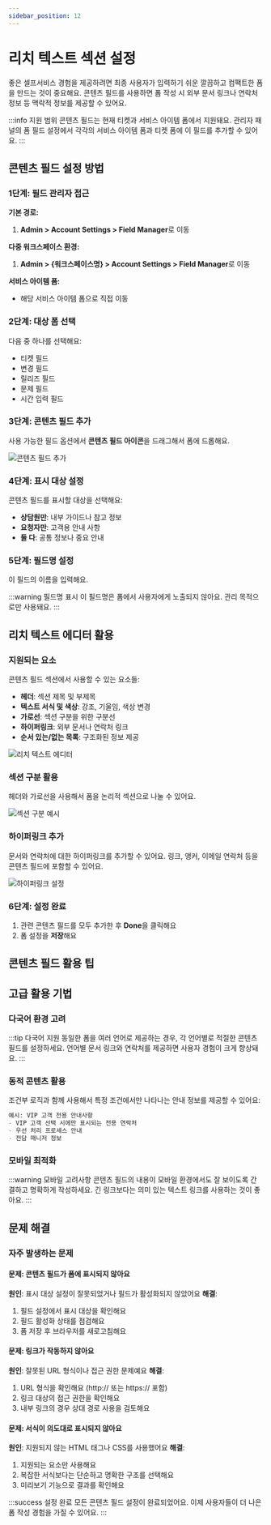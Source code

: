 ```yaml
---
sidebar_position: 12
---
```


# 리치 텍스트 섹션 설정

좋은 셀프서비스 경험을 제공하려면 최종 사용자가 입력하기 쉬운 깔끔하고 컴팩트한 폼을 만드는 것이 중요해요. 콘텐츠 필드를 사용하면 폼 작성 시 외부 문서 링크나 연락처 정보 등 맥락적 정보를 제공할 수 있어요.

:::info 지원 범위
콘텐츠 필드는 현재 티켓과 서비스 아이템 폼에서 지원돼요. 관리자 패널의 폼 필드 설정에서 각각의 서비스 아이템 폼과 티켓 폼에 이 필드를 추가할 수 있어요.
:::

## 콘텐츠 필드 설정 방법

### 1단계: 필드 관리자 접근

**기본 경로:**
1. **Admin > Account Settings > Field Manager**로 이동

**다중 워크스페이스 환경:**
1. **Admin > &#123;워크스페이스명&#125; > Account Settings > Field Manager**로 이동

**서비스 아이템 폼:**
- 해당 서비스 아이템 폼으로 직접 이동

### 2단계: 대상 폼 선택

다음 중 하나를 선택해요:
- 티켓 필드
- 변경 필드  
- 릴리즈 필드
- 문제 필드
- 시간 입력 필드

### 3단계: 콘텐츠 필드 추가

사용 가능한 필드 옵션에서 **콘텐츠 필드 아이콘**을 드래그해서 폼에 드롭해요.

![콘텐츠 필드 추가](https://s3.amazonaws.com/cdn.freshdesk.com/data/helpdesk/attachments/production/50002096820/original/IYeovLNsGB5Ludows6e3IvVZwlLs3LRh8A.png?1606287981)

### 4단계: 표시 대상 설정

콘텐츠 필드를 표시할 대상을 선택해요:
- **상담원만**: 내부 가이드나 참고 정보
- **요청자만**: 고객용 안내 사항
- **둘 다**: 공통 정보나 중요 안내

### 5단계: 필드명 설정

이 필드의 이름을 입력해요.

:::warning 필드명 표시
이 필드명은 폼에서 사용자에게 노출되지 않아요. 관리 목적으로만 사용돼요.
:::

## 리치 텍스트 에디터 활용

### 지원되는 요소

콘텐츠 필드 섹션에서 사용할 수 있는 요소들:

- **헤더**: 섹션 제목 및 부제목
- **텍스트 서식 및 색상**: 강조, 기울임, 색상 변경
- **가로선**: 섹션 구분을 위한 구분선
- **하이퍼링크**: 외부 문서나 연락처 링크
- **순서 있는/없는 목록**: 구조화된 정보 제공

![리치 텍스트 에디터](https://s3.amazonaws.com/cdn.freshdesk.com/data/helpdesk/attachments/production/50007039064/original/CxRj3o_lqSF08zimlxaolc-2g6GbqlEE-Q.png?1669781526)

### 섹션 구분 활용

헤더와 가로선을 사용해서 폼을 논리적 섹션으로 나눌 수 있어요.

![섹션 구분 예시](https://s3.amazonaws.com/cdn.freshdesk.com/data/helpdesk/attachments/production/50002096832/original/xXra_ujnLf-yLT25IDzZxOUPONd0vRQuNw.png?1606288142)

### 하이퍼링크 추가

문서와 연락처에 대한 하이퍼링크를 추가할 수 있어요. 링크, 앵커, 이메일 연락처 등을 콘텐츠 필드에 포함할 수 있어요.

![하이퍼링크 설정](https://s3.amazonaws.com/cdn.freshdesk.com/data/helpdesk/attachments/production/50002096836/original/pT6xfeBxbEkb3yg1BC6iXgM3bFbtez4Y0g.png?1606288199)

### 6단계: 설정 완료

1. 관련 콘텐츠 필드를 모두 추가한 후 **Done**을 클릭해요
2. 폼 설정을 **저장**해요

## 콘텐츠 필드 활용 팁

## 고급 활용 기법

### 다국어 환경 고려

:::tip 다국어 지원
동일한 폼을 여러 언어로 제공하는 경우, 각 언어별로 적절한 콘텐츠 필드를 설정하세요. 언어별 문서 링크와 연락처를 제공하면 사용자 경험이 크게 향상돼요.
:::

### 동적 콘텐츠 활용

조건부 로직과 함께 사용해서 특정 조건에서만 나타나는 안내 정보를 제공할 수 있어요:

```markdown
예시: VIP 고객 전용 안내사항
- VIP 고객 선택 시에만 표시되는 전용 연락처
- 우선 처리 프로세스 안내
- 전담 매니저 정보
```

### 모바일 최적화

:::warning 모바일 고려사항
콘텐츠 필드의 내용이 모바일 환경에서도 잘 보이도록 간결하고 명확하게 작성하세요. 긴 링크보다는 의미 있는 텍스트 링크를 사용하는 것이 좋아요.
:::

## 문제 해결

### 자주 발생하는 문제

#### 문제: 콘텐츠 필드가 폼에 표시되지 않아요
**원인**: 표시 대상 설정이 잘못되었거나 필드가 활성화되지 않았어요
**해결**: 
1. 필드 설정에서 표시 대상을 확인해요
2. 필드 활성화 상태를 점검해요
3. 폼 저장 후 브라우저를 새로고침해요

#### 문제: 링크가 작동하지 않아요
**원인**: 잘못된 URL 형식이나 접근 권한 문제예요
**해결**:
1. URL 형식을 확인해요 (http:// 또는 https:// 포함)
2. 링크 대상의 접근 권한을 확인해요
3. 내부 링크의 경우 상대 경로 사용을 검토해요

#### 문제: 서식이 의도대로 표시되지 않아요
**원인**: 지원되지 않는 HTML 태그나 CSS를 사용했어요
**해결**:
1. 지원되는 요소만 사용해요
2. 복잡한 서식보다는 단순하고 명확한 구조를 선택해요
3. 미리보기 기능으로 결과를 확인해요

:::success 설정 완료
모든 콘텐츠 필드 설정이 완료되었어요. 이제 사용자들이 더 나은 폼 작성 경험을 가질 수 있어요.
:::


